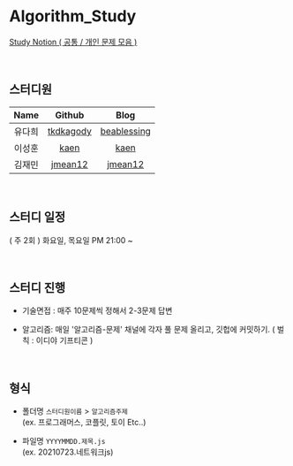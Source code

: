 # Algorithm_Study

[Study Notion ( 공통 / 개인 문제 모음 )](https://even-cayenne-f0c.notion.site/Algorithm_Study-e97c473bfc59410ca192744cf858e85b, "Notion Link") 

<br/>

## 스터디원 

|Name|Github|Blog|
|:---:|:---:|:---:|
|유다희|[tkdkagody](https://github.com/tkdkagody "Github Link")|[beablessing](https://velog.io/@beablessing "Blog Link")|
|이성훈|[kaen](https://github.com/KAEN7 "Github Link")|[kaen](https://kaen7.github.io/ "Blog Link")|
|김재민|[jmean12](https://github.com/jmean12 "Github Link")|[jmean12](https://velog.io/@jmean12 "Blog Link")|


<br/>

## 스터디 일정

( 주 2회 ) 화요일, 목요일 PM 21:00 ~

<br/>

## 스터디 진행

* 기술면접 : 매주 10문제씩 정해서 2-3문제 답변 

* 알고리즘:  매일 '알고리즘-문제' 채널에 각자 풀 문제 올리고, 깃헙에 커밋하기. ( 벌칙 :  이디야 기프티콘 )

<br/>

## 형식

* 폴더명 `스터디원이름`  > `알고리즘주제` <br>
(ex. 프로그래머스, 코플릿, 토이 Etc..)

* 파일명 `YYYYMMDD.제목.js` <br>
(ex. 20210723.네트워크js)

